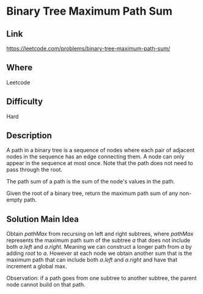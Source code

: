 # Binary Tree Maximum Path Sum

## Link

https://leetcode.com/problems/binary-tree-maximum-path-sum/

## Where

Leetcode

## Difficulty

Hard

## Description

A path in a binary tree is a sequence of nodes where each pair of adjacent nodes in the sequence has an edge connecting them. A node can only appear in the sequence at most once. Note that the path does not need to pass through the root.

The path sum of a path is the sum of the node's values in the path.

Given the root of a binary tree, return the maximum path sum of any non-empty path.

## Solution Main Idea

Obtain $pathMax$ from recursing on left and right subtrees, where $pathMax$ represents the maximum path sum of the subtree $a$ that does not include both $a.left$ and $a.right$. Meaning we can construct a longer path from $a$ by adding $root$ to $a$. However at each node we obtain another sum that is the maximum path that can include both $a.left$ and $a.right$ and have that increment a global max.

Observation: if a path goes from one subtree to another subtree, the parent node cannot build on that path.
